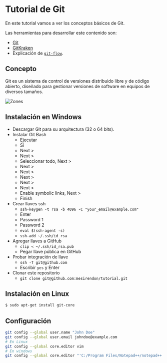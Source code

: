 # Tutorial de Git

En este tutorial vamos a ver los conceptos básicos de Git.

Las herramientas para desarrollar este contenido son:

* [Git](https://git-scm.com)
* [GitKraken](http://www.gitkraken.com)
* Explicación de [`git-flow`](http://danielkummer.github.io/git-flow-cheatsheet/).

## Concepto
Git es un sistema de control de versiones distribuido libre y de código abierto, diseñado para gestionar versiones de software en equipos de diversos tamaños.

![Zones](https://git-scm.com/book/en/v2/images/areas.png)

## Instalación en Windows
* Descargar Git para su arquitectura (32 o 64 bits).
* Instalar Git Bash
  * Ejecutar
  * Sí
  * Next >
  * Next >
  * Seleccionar todo, Next >
  * Next >
  * Next >
  * Next >
  * Next >
  * Next >
  * Enable symbolic links, Next >
  * Finish
* Crear llaves ssh
  * `ssh-keygen -t rsa -b 4096 -C "your_email@example.com"`
  * Enter
  * Password 1
  * Password 2
  * `eval $(ssh-agent -s)`
  * `ssh-add ~/.ssh/id_rsa`
* Agregar llaves a GitHub
  * `clip < ~/.ssh/id_rsa.pub`
  * Pegar llave pública en GitHub
* Probar integración de llave
  * `ssh -T git@github.com`
  * Escribir `yes` y Enter
* Clonar este repositorio
  * `git clone git@github.com:mesirendon/tutorial.git`

## Instalación en Linux
```bash
$ sudo apt-get install git-core
```

## Configuración
```bash
git config --global user.name "John Doe"
git config --global user.email johndoe@example.com
# En Linux
git config --global core.editor vim
# En windows
git config --global core.editor "'C:/Program Files/Notepad++/notepad++.exe' -multiInst -nosession"
```
